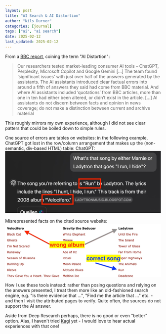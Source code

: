 ```yaml
---
layout: post
title: "AI Search & AI Distortion"
author: "Nils Durner"
categories: [journal]
tags: ["ai", "ai search"]
date: 2025-02-12
last_updated: 2025-02-12
---
```


From a [BBC report](https://www.bbc.co.uk/mediacentre/2025/articles/how-distortion-is-affecting-ai-assistants/), coining the term "AI Distortion":
> Our researchers tested market-leading consumer AI tools – ChatGPT, Perplexity, Microsoft Copilot and Google Gemini [...] The team found ‘significant issues’ with just over half of the answers generated by the assistants. The AI assistants introduced clear factual errors into around a fifth of answers they said had come from BBC material. And where AI assistants included ‘quotations’ from BBC articles, more than one in ten had either been altered, or didn’t exist in the article. [...] AI assistants do not discern between facts and opinion in news coverage; do not make a distinction between current and archive material

This roughly mirrors my own experience, although I did not see clear patters that could be boiled down to simple rules.
 
One source of errors are tables on websites: in the following example, ChatGPT got lost in the row/column arrangement that makes up the (non-semantic, div-based HTML) table: ChatGPT:  
![Search in ChatGPT for a song, returns wrong album](assets/img/chatgpt-search-1.jpg)

Misrepresented facts on the cited source website:
![Source website with accurate facts](assets/img/chatgpt-search-2.jpg)

How I use these tools instead: rather than posing questions and relying on the answers presented, I treat them more like an old-fashioned search engine, e.g. "Is there evidence that ...", "Find me the article that ..." etc. - and then I visit the attributed pages to verify. Quite often, the sources do not support the AI answer.

Aside from Deep Research perhaps, there is no good or even "better" option. Alas, I haven't tried [Kagi](https://kagi.com/) yet - I would love to hear actual experiences with that one!